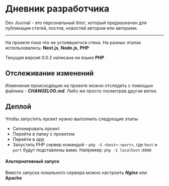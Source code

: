 # Дневник разработчика

Dev Journal - это персональный блог, который предназначен для публикации статей, постов, новостей автором или авторами.

____

На проекте пока что не устоявшегося стека. На разных этапах использовались: **Next.js**, **Node.js**, **PHP**

Текущая версия 0.0.2 написана на языке **PHP**

## Отслеживание изменений

Изменения происходящие на проекте можно отследить с помощью файлика - **_CHANGELOG.md_**. Либо же просто посмотрев другие ветки.

## Деплой 

Чтобы запустить проект нужно выполнить следующие этапы

* Склонировать проект
* Перейти в папку с проектом
* Перейти в _app_
* Запустить PHP сервер командой - `php -S <host>:<port>`, где `host` и `port` будут подставлены вами. Например: `php -S localhost:8000`


#### Альтернативный запуск

Вместо запуска локального сервера можно настроить **_Nginx_** или **__Apache__**

